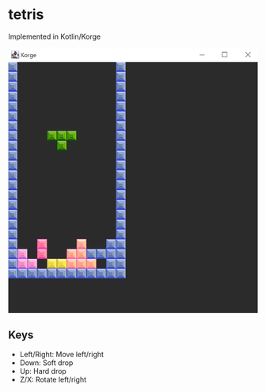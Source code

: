 # tetris

Implemented in Kotlin/Korge

![](./assets/demo.png)

## Keys

* Left/Right: Move left/right
* Down: Soft drop
* Up: Hard drop
* Z/X: Rotate left/right
